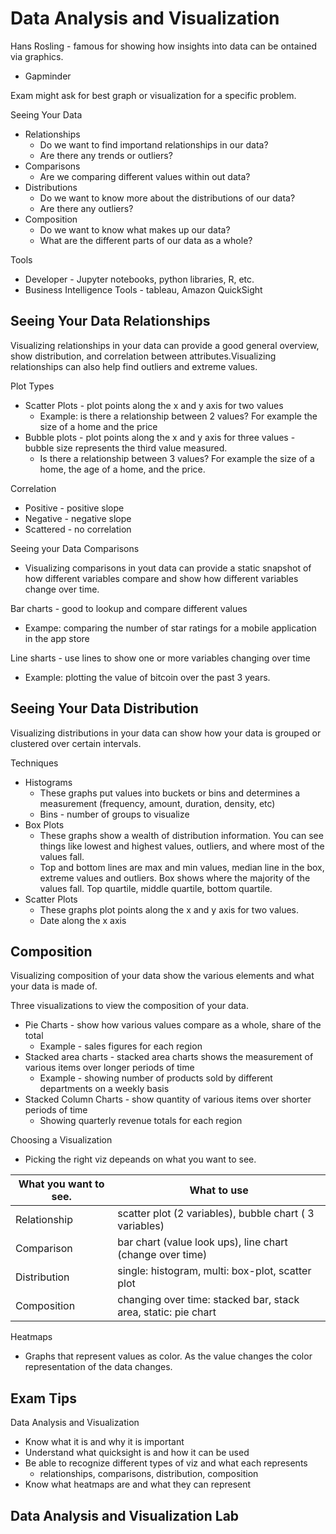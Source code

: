 # Data Analysis and Visualization

Hans Rosling - famous for showing how insights into data can be ontained via graphics.

* Gapminder

Exam might ask for best graph or visualization for a specific problem.

Seeing Your Data

* Relationships
    * Do we want to find importand relationships in our data?
    * Are there any trends or outliers?
* Comparisons
    * Are we comparing different values within out data?
* Distributions
    * Do we want to know more about the distributions of our data?
    * Are there any outliers?
* Composition
    * Do we want to know what makes up our data?
    * What are the different parts of our data as a whole?

Tools

* Developer - Jupyter notebooks, python libraries, R, etc.
* Business Intelligence Tools - tableau, Amazon QuickSight

## Seeing Your Data Relationships

Visualizing relationships in your data can provide a good general overview, show distribution, and correlation between attributes.Visualizing relationships can also help find outliers and extreme values.

Plot Types

* Scatter Plots - plot points along the x and y axis for two values
    * Example: is there a relationship between 2 values? For example the size of a home and the price
* Bubble plots - plot points along the x and y axis for three values - bubble size represents the third value measured.
    * Is there a relationship between 3 values? For example the size of a home, the age of a home, and the price.

Correlation

* Positive - positive slope
* Negative - negative slope
* Scattered - no correlation

Seeing your Data Comparisons

* Visualizing comparisons in yout data can provide a static snapshot of how different variables compare and show how different variables change over time.

Bar charts - good to lookup and compare different values

* Exampe: comparing the number of star ratings for a mobile application in the app store

Line sharts - use lines to show one or more variables changing over time

* Example: plotting the value of bitcoin over the past 3 years.

## Seeing Your Data Distribution

Visualizing distributions in your data can show how your data is grouped or clustered over certain intervals.

Techniques

* Histograms
    * These graphs put values into buckets or bins and determines a measurement (frequency, amount, duration, density, etc)
    * Bins - number of groups to visualize
* Box Plots
    * These graphs show a wealth of distribution information. You can see things like lowest and highest values, outliers, and where most of the values fall.
    * Top and bottom lines are max and min values, median line in the box, extreme values and outliers. Box shows where the majority of the values fall. Top quartile, middle quartile, bottom quartile.
* Scatter Plots
    * These graphs plot points along the x and y axis for two values.
    * Date along the x axis

## Composition

Visualizing composition of your data show the various elements and what your data is made of.

Three visualizations to view the composition of your data.

* Pie Charts - show how various values compare as a whole, share of the total
    * Example - sales figures for each region
* Stacked area charts - stacked area charts shows the measurement of various items over longer periods of time
    * Example - showing number of products sold by different departments on a weekly basis
* Stacked Column Charts - show quantity of various items over shorter periods of time
    * Showing quarterly revenue totals for each region

Choosing a Visualization

* Picking the right viz depeands on what you want to see.

| What you want to see. | What to use |
| -- | -- |
| Relationship | scatter plot (2 variables), bubble chart ( 3 variables) |
| Comparison | bar chart (value look ups), line chart (change over time) |
| Distribution | single: histogram, multi: box-plot, scatter plot |
| Composition | changing over time: stacked bar, stack area, static: pie chart |

Heatmaps

* Graphs that represent values as color. As the value changes the color representation of the data changes.

## Exam Tips

Data Analysis and Visualization

* Know what it is and why it is important
* Understand what quicksight is and how it can be used
* Be able to recognize different types of viz and what each represents
    * relationships, comparisons, distribution, composition
* Know what heatmaps are and what they can represent

## Data Analysis and Visualization Lab


